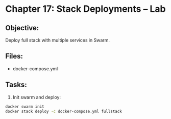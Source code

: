# Chapter 17: Stack Deployments – Lab

## Objective:
Deploy full stack with multiple services in Swarm.

## Files:
- docker-compose.yml

## Tasks:
1. Init swarm and deploy:
```bash
docker swarm init
docker stack deploy -c docker-compose.yml fullstack
```
